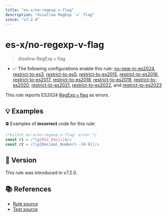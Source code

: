 ```yaml
---
title: "es-x/no-regexp-v-flag"
description: "disallow RegExp `v` flag"
since: "v7.2.0"
---
```


# es-x/no-regexp-v-flag
> disallow RegExp `v` flag

- ✅ The following configurations enable this rule: [no-new-in-es2024], [restrict-to-es3], [restrict-to-es5], [restrict-to-es2015], [restrict-to-es2016], [restrict-to-es2017], [restrict-to-es2018], [restrict-to-es2019], [restrict-to-es2020], [restrict-to-es2021], [restrict-to-es2022], and [restrict-to-es2023]

This rule reports ES2024 [RegExp `v` flag](https://github.com/tc39/proposal-regexp-v-flag) as errors.

## 💡 Examples

⛔ Examples of **incorrect** code for this rule:

<eslint-playground type="bad">

```js
/*eslint es-x/no-regexp-v-flag: error */
const r1 = /^\p{RGI_Emoji}$/v
const r2 = /[\p{Decimal_Number}--[0-9]]/v
```

</eslint-playground>

## 🚀 Version

This rule was introduced in v7.2.0.

## 📚 References

- [Rule source](https://github.com/eslint-community/eslint-plugin-es-x/blob/master/lib/rules/no-regexp-v-flag.js)
- [Test source](https://github.com/eslint-community/eslint-plugin-es-x/blob/master/tests/lib/rules/no-regexp-v-flag.js)

[no-new-in-es2024]: ../configs/index.md#no-new-in-es2024
[restrict-to-es3]: ../configs/index.md#restrict-to-es3
[restrict-to-es5]: ../configs/index.md#restrict-to-es5
[restrict-to-es2015]: ../configs/index.md#restrict-to-es2015
[restrict-to-es2016]: ../configs/index.md#restrict-to-es2016
[restrict-to-es2017]: ../configs/index.md#restrict-to-es2017
[restrict-to-es2018]: ../configs/index.md#restrict-to-es2018
[restrict-to-es2019]: ../configs/index.md#restrict-to-es2019
[restrict-to-es2020]: ../configs/index.md#restrict-to-es2020
[restrict-to-es2021]: ../configs/index.md#restrict-to-es2021
[restrict-to-es2022]: ../configs/index.md#restrict-to-es2022
[restrict-to-es2023]: ../configs/index.md#restrict-to-es2023
